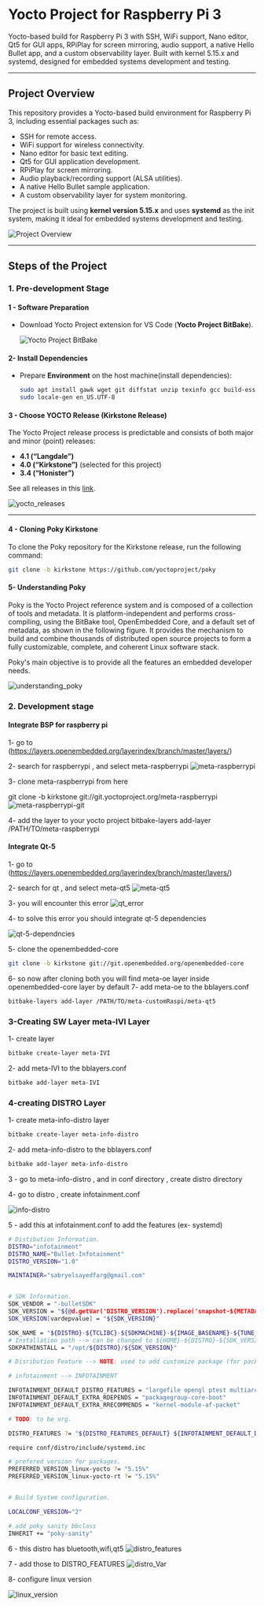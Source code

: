 # Yocto Project for Raspberry Pi 3

Yocto-based build for Raspberry Pi 3 with SSH, WiFi support, Nano editor, Qt5 for GUI apps, RPiPlay for screen mirroring, audio support, a native Hello Bullet app, and a custom observability layer. Built with kernel 5.15.x and systemd, designed for embedded systems development and testing.

---

## Project Overview

This repository provides a Yocto-based build environment for Raspberry Pi 3, including essential packages such as:

- SSH for remote access.
- WiFi support for wireless connectivity.
- Nano editor for basic text editing.
- Qt5 for GUI application development.
- RPiPlay for screen mirroring.
- Audio playback/recording support (ALSA utilities).
- A native Hello Bullet sample application.
- A custom observability layer for system monitoring.

The project is built using **kernel version 5.15.x** and uses **systemd** as the init system, making it ideal for embedded systems development and testing.

![Project Overview](./project_overview.png)

---

## Steps of the Project

### 1. Pre-development Stage

#### 1 - Software Preparation

- Download Yocto Project extension for VS Code (**Yocto Project BitBake**).

  ![Yocto Project BitBake](./Yocto_Project_Bitbake.png)

#### 2- Install Dependencies

- Prepare **Environment** on the host machine(install dependencies):

  ```bash
  sudo apt install gawk wget git diffstat unzip texinfo gcc build-essential chrpath socat cpio python3 python3-pip python3-pexpect xz-utils debianutils iputils-ping python3-git python3-jinja2 libegl1-mesa libsdl1.2-dev python3-subunit mesa-common-dev zstd liblz4-tool file locales libacl1
  sudo locale-gen en_US.UTF-8
  ```


#### 3 - Choose YOCTO Release (Kirkstone Release)

The Yocto Project release process is predictable and consists of both major and minor (point) releases:

- **4.1 (“Langdale”)**
- **4.0 (“Kirkstone”)** (selected for this project)
- **3.4 (“Honister”)**

See all releases in this [link](https://wiki.yoctoproject.org/wiki/Releases).

![yocto_releases](./yocto_releases.png)

---

#### 4 - Cloning Poky Kirkstone

To clone the Poky repository for the Kirkstone release, run the following command:

```bash
git clone -b kirkstone https://github.com/yoctoproject/poky
```
#### 5- Understanding Poky

Poky is the Yocto Project reference system and is composed of a collection of tools and metadata. It is platform-independent and performs cross-compiling, using the BitBake tool, OpenEmbedded Core, and a default set of metadata, as shown in the following figure. It provides the mechanism to build and combine thousands of distributed open source projects to form a fully customizable, complete, and coherent Linux software stack.

Poky's main objective is to provide all the features an embedded developer needs.

![understanding_poky](./understanding_poky.png)





### 2. Development stage

#### Integrate BSP for raspberry pi
1- go to  (https://layers.openembedded.org/layerindex/branch/master/layers/)

2- search for raspberrypi , and select meta-raspberrypi
![meta-raspberrypi](./meta-raspberrypi.png)

3- clone meta-raspberrypi from here

git clone -b kirkstone git://git.yoctoproject.org/meta-raspberrypi
![meta-raspberrypi-git](./meta-raspberrypi-git.png)

4- add the layer to your yocto project bitbake-layers add-layer /PATH/TO/meta-raspberrypi

#### Integrate Qt-5
1- go to  (https://layers.openembedded.org/layerindex/branch/master/layers/)

2- search for qt , and select meta-qt5
![meta-qt5](./meta-qt5.png.png)

3- you will encounter this error
![qt_error](./qt_error.png)

4- to solve this error you should integrate qt-5 dependencies

![qt-5-dependncies](./qt-5-dependncies.png)

5- clone the openembedded-core
```bash
git clone -b kirkstone git://git.openembedded.org/openembedded-core
```
6- so now after cloning both you will find meta-oe layer inside openembedded-core layer by default
7- add meta-oe to the bblayers.conf

```bash
bitbake-layers add-layer /PATH/TO/meta-customRaspi/meta-qt5
```

### 3-Creating SW Layer meta-IVI Layer

1- create layer
```bash
bitbake create-layer meta-IVI
```

2- add meta-IVI to the bblayers.conf

```bash
bitbake add-layer meta-IVI
```
### 4-creating DISTRO Layer
1- create meta-info-distro layer
```bash
bitbake create-layer meta-info-distro
```

2- add meta-info-distro to the bblayers.conf

``` bash 
bitbake add-layer meta-info-distro
```

3 - go to meta-info-distro , and in conf directory , create distro directory

4- go to distro , create infotainment.conf

![info-distro](./info-distro.png)

5 - add this at infotainment.conf to add the features (ex- systemd)
```bash
# Distibution Information.
DISTRO="infotainment"
DISTRO_NAME="Bullet-Infotainment"
DISTRO_VERSION="1.0"

MAINTAINER="sabryelsayedfarg@gmail.com"


# SDK Information.
SDK_VENDOR = "-bulletSDK"
SDK_VERSION = "${@d.getVar('DISTRO_VERSION').replace('snapshot-${METADATA_REVISION}', 'snapshot')}"
SDK_VERSION[vardepvalue] = "${SDK_VERSION}"

SDK_NAME = "${DISTRO}-${TCLIBC}-${SDKMACHINE}-${IMAGE_BASENAME}-${TUNE_PKGARCH}-${MACHINE}"
# Installation path --> can be changed to ${HOME}-${DISTRO}-${SDK_VERSION}
SDKPATHINSTALL = "/opt/${DISTRO}/${SDK_VERSION}" 

# Disribution Feature --> NOTE: used to add customize package (for package usage).

# infotainment --> INFOTAINMENT

INFOTAINMENT_DEFAULT_DISTRO_FEATURES = "largefile opengl ptest multiarch vulkan x11 bluez5 bluetooth wifi qt5"
INFOTAINMENT_DEFAULT_EXTRA_RDEPENDS = "packagegroup-core-boot"
INFOTAINMENT_DEFAULT_EXTRA_RRECOMMENDS = "kernel-module-af-packet"

# TODO: to be org.

DISTRO_FEATURES ?= "${DISTRO_FEATURES_DEFAULT} ${INFOTAINMENT_DEFAULT_DISTRO_FEATURES} userland"

require conf/distro/include/systemd.inc 

# prefered version for packages.
PREFERRED_VERSION_linux-yocto ?= "5.15%"
PREFERRED_VERSION_linux-yocto-rt ?= "5.15%"


# Build System configuration.

LOCALCONF_VERSION="2"

# add poky sanity bbclass
INHERIT += "poky-sanity"
```

6 - this distro has bluetooth,wifi,qt5 
![distro_features](./distro_features.png)

7 - add those to DISTRO_FEATURES
![distro_Var](./distro_Var.png)

8- configure linux version 

![linux_version](./linux_version.png)












